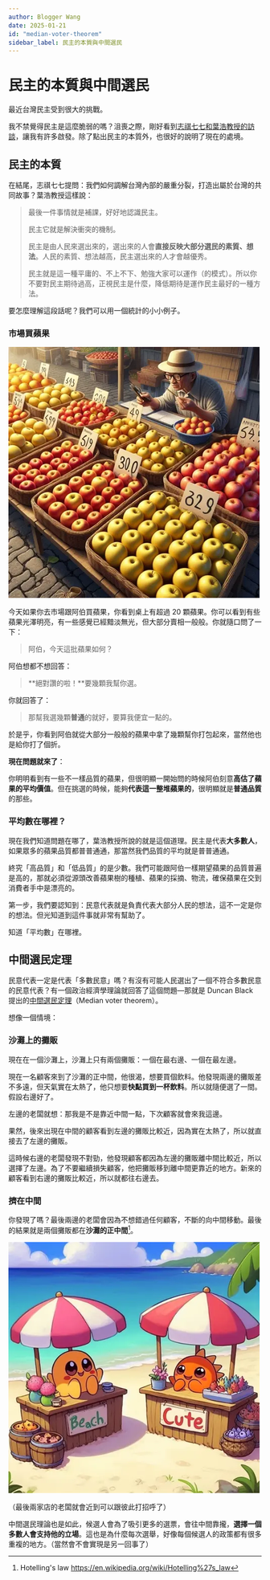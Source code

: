 ```yaml
---
author: Blogger Wang
date: 2025-01-21
id: "median-voter-theorem"
sidebar_label: 民主的本質與中間選民
---
```


# 民主的本質與中間選民

最近台灣民主受到很大的挑戰。

我不禁覺得民主是這麼脆弱的嗎？沮喪之際，剛好看到[志祺七七和葉浩教授的訪談](https://www.youtube.com/watch?v=bbrbY5cCZM4)，讓我有許多啟發。除了點出民主的本質外，也很好的說明了現在的處境。

## 民主的本質

在結尾，志祺七七提問：我們如何調解台灣內部的嚴重分裂，打造出屬於台灣的共同故事？葉浩教授這樣說：

> 最後一件事情就是補課，好好地認識民主。
>
> 民主它就是解決衝突的機制。
>
> 民主是由人民來選出來的，選出來的人會**直接反映大部分選民的素質、想法**。人民的素質、想法越高，民主選出來的人才會越優秀。
>
> 民主就是這一種平庸的、不上不下、勉強大家可以運作（的模式）。所以你不要對民主期待過高，正視民主是什麼，降低期待是運作民主最好的一種方法。

要怎麼理解這段話呢？我們可以用一個統計的小小例子。

### 市場買蘋果

![阿伯賣蘋果](./apple_local_market.webp)

今天如果你去市場跟阿伯買蘋果，你看到桌上有超過 20 顆蘋果。你可以看到有些蘋果光澤明亮，有一些感覺已經黯淡無光，但大部分賣相一般般。你就隨口問了一下：

> 阿伯，今天這批蘋果如何？

阿伯想都不想回答：

> **絕對讚的啦！**要幾顆我幫你選。

你就回答了：

> 那幫我選幾顆**普通**的就好，要算我便宜一點的。

於是乎，你看到阿伯就從大部分一般般的蘋果中拿了幾顆幫你打包起來，當然他也是給你打了個折。

**現在問題就來了**：

你明明看到有一些不一樣品質的蘋果，但很明顯一開始問的時候阿伯刻意**高估了蘋果的平均價值**。但在挑選的時候，能夠**代表這一整堆蘋果的**，很明顯就是**普通品質**的那些。

### 平均數在哪裡？

現在我們知道問題在哪了，葉浩教授所說的就是這個道理。民主是代表**大多數人**，如果眾多的蘋果品質都普普通通，那當然我們品質的平均就是普普通通。

終究「高品質」和「低品質」的是少數。我們可能跟阿伯一樣期望蘋果的品質普遍是高的，那就必須從源頭改善蘋果樹的種植、蘋果的採摘、物流，確保蘋果在交到消費者手中是漂亮的。

第一步，我們要認知到：民意代表就是負責代表大部分人民的想法，這不一定是你的想法。但光知道到這件事就非常有幫助了。

知道「平均數」在哪裡。

## 中間選民定理

民意代表一定是代表「多數民意」嗎？有沒有可能人民選出了一個不符合多數民意的民意代表？有一個政治經濟學理論就回答了這個問題—那就是 Duncan Black 提出的[中間選民定理](https://en.wikipedia.org/wiki/Median_voter_theorem)（Median voter theorem）。

想像一個情境：

### 沙灘上的攤販

現在在一個沙灘上，沙灘上只有兩個攤販：一個在最右邊、一個在最左邊。

現在一名顧客來到了沙灘的正中間，他很渴，想要買個飲料。他發現兩邊的攤販差不多遠，但天氣實在太熱了，他只想要**快點買到一杯飲料**。所以就隨便選了一間。假設右邊好了。

左邊的老闆就想：那我是不是靠近中間一點，下次顧客就會來我這邊。

果然，後來出現在中間的顧客看到左邊的攤販比較近，因為實在太熱了，所以就直接去了左邊的攤販。

這時候右邊的老闆發現不對勁，他發現顧客都因為左邊的攤販離中間比較近，所以選擇了左邊。為了不要繼續損失顧客，他把攤販移到離中間更靠近的地方。新來的顧客看到右邊的攤販比較近，所以就都往右邊去。

### 擠在中間

你發現了嗎？最後兩邊的老闆會因為不想錯過任何顧客，不斷的向中間移動。最後的結果就是兩個攤販都在**沙灘的正中間**[^1]。

![最後兩家店的老闆就會近到可以跟彼此打招呼了](./in_the_middle.webp)

（最後兩家店的老闆就會近到可以跟彼此打招呼了）

中間選民理論也是如此，候選人會為了吸引更多的選票，會往中間靠攏，**選擇一個多數人會支持他的立場**。這也是為什麼每次選舉，好像每個候選人的政策都有很多重複的地方。（當然會不會實現是另一回事了）


[^1]: Hotelling's law https://en.wikipedia.org/wiki/Hotelling%27s_law
